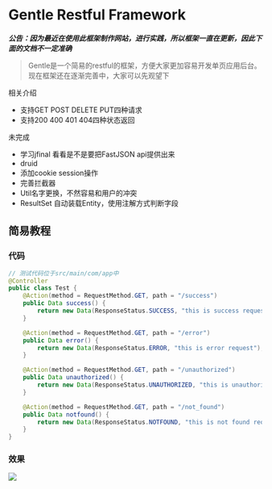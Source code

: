 # Gentle Restful Framework
***公告：因为最近在使用此框架制作网站，进行实践，所以框架一直在更新，因此下面的文档不一定准确***
> Gentle是一个简易的restful的框架，方便大家更加容易开发单页应用后台。
现在框架还在逐渐完善中，大家可以先观望下

相关介绍
* 支持GET POST DELETE PUT四种请求
* 支持200 400 401 404四种状态返回

未完成
* 学习jfinal 看看是不是要把FastJSON api提供出来
* druid
* 添加cookie session操作
* 完善拦截器
* Util名字更换，不然容易和用户的冲突
* ResultSet 自动装载Entity，使用注解方式判断字段

## 简易教程
### 代码
```java
// 测试代码位于src/main/com/app中
@Controller
public class Test {
    @Action(method = RequestMethod.GET, path = "/success")
    public Data success() {
        return new Data(ResponseStatus.SUCCESS, "this is success request");
    }

    @Action(method = RequestMethod.GET, path = "/error")
    public Data error() {
        return new Data(ResponseStatus.ERROR, "this is error request");
    }

    @Action(method = RequestMethod.GET, path = "/unauthorized")
    public Data unauthorized() {
        return new Data(ResponseStatus.UNAUTHORIZED, "this is unauthorized request");
    }

    @Action(method = RequestMethod.GET, path = "/not_found")
    public Data notfound() {
        return new Data(ResponseStatus.NOTFOUND, "this is not found request");
    }
}
```
### 效果
![](https://raw.githubusercontent.com/Smith-Curise/gentle-restful/master/asset/introduce.gif)

